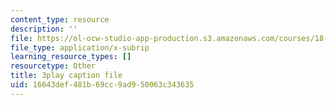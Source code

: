 ```yaml
---
content_type: resource
description: ''
file: https://ol-ocw-studio-app-production.s3.amazonaws.com/courses/18-01sc-single-variable-calculus-fall-2010/16643def481b69cc9ad950063c343635_BGE3wb7H2PA.srt
file_type: application/x-subrip
learning_resource_types: []
resourcetype: Other
title: 3play caption file
uid: 16643def-481b-69cc-9ad9-50063c343635
---
```

